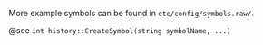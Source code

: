 
More example symbols can be found in ```etc/config/symbols.raw/```.

@see ```int history::CreateSymbol(string symbolName, ...)```
